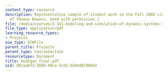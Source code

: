 ```yaml
---
content_type: resource
description: Representative sample of student work in the Fall 2002 class. (Courtesy
  of Thomas Bowers. Used with permission.)
file: /media/courses/2-141-modeling-and-simulation-of-dynamic-systems-fall-2006/982aabf3360d00ca5cd1b28e887960d2_heatgun_final.pdf
file_type: application/pdf
learning_resource_types:
- Projects
ocw_type: OCWFile
parent_title: Projects
parent_type: CourseSection
resourcetype: Document
title: heatgun_final.pdf
uid: 982aabf3-360d-00ca-5cd1-b28e887960d2
---
```

